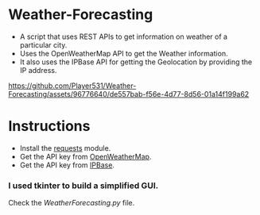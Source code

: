 # Weather-Forecasting
* A script that uses REST APIs to get information on weather of a particular city. 
* Uses the OpenWeatherMap API to get the Weather information.
* It also uses the IPBase API for getting the Geolocation by providing the IP address.

https://github.com/Player531/Weather-Forecasting/assets/96776640/de557bab-f56e-4d77-8d56-01a14f199a62

# Instructions
* Install the [requests](https://pypi.org/project/requests/) module.
* Get the API key from [OpenWeatherMap](https://home.openweathermap.org/users/sign_up).
* Get the API key from [IPBase](https://app.ipbase.com/register).

### I used tkinter to build a simplified GUI.
Check the *WeatherForecasting.py* file.



